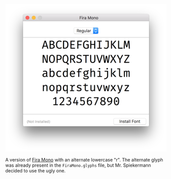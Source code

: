 ![Fira Mono with alternate "r"](alternate_r.png)

A version of [Fira Mono](https://github.com/mozilla/Fira) with an alternate lowercase "r". The alternate glyph was already present in the `FiraMono.glyphs` file, but Mr. Spiekermann decided to use the ugly one.